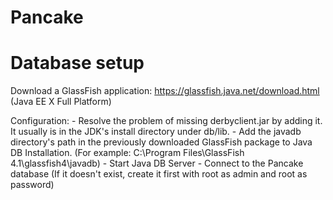 # Pancake

# Database setup

Download a GlassFish application:
https://glassfish.java.net/download.html (Java EE X Full Platform)

Configuration:
	- Resolve the problem of missing derbyclient.jar by adding it. It usually is in the JDK's install directory
	  under db/lib.
	- Add the javadb directory's path in the previously downloaded GlassFish package to Java DB Installation.
	  (For example: C:\Program Files\GlassFish 4.1\glassfish4\javadb)
	- Start Java DB Server
	- Connect to the Pancake database (If it doesn't exist, create it first with root as admin and root as password)
